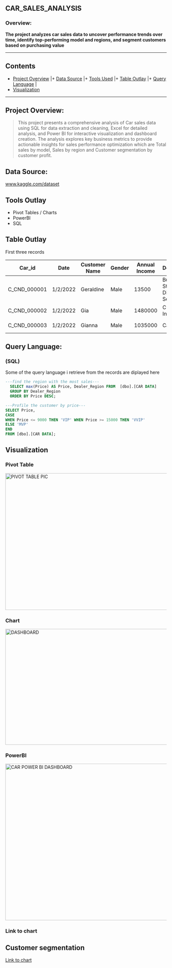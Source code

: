 ## CAR_SALES_ANALYSIS

### Overview:

**The project analyzes car sales data to uncover performance trends over time, identify top-performing model and regions, and segment customers based on purchasing value**

---

## Contents
+ [Project Overview](#Proect-Overview) |+ [Data Source](#Data-Source) |+ [Tools Used](#Tools-Used) |+ [Table Outlay](#Table-Outlay) |+ [Query Language](#Query-Language) |
+ [Visualization](#Visualization)

----
## Project Overview:
>This project presents a comprehensive analysis of Car sales data using SQL for data extraction and cleaning, Excel for detailed analysis, and Power BI for interactive visualization and dashboard creation. The analysis explores key business metrics to provide actionable insights for sales performance optimization which are Total sales by model, Sales by region and Customer segmentation by customer profit.

## Data Source:
www.kaggle.com/dataset

## Tools Outlay
* Pivot Tables / Charts
* PowerBI
* SQL

 ## Table Outlay
 First three records

|Car_id	|Date  |Customer Name	|Gender	|Annual Income	|Dealer_Name	|Company	|Model |Engine	|Transmission	|Color	|Price ($)	|Dealer_No 	|Body Style	|Phone	|Dealer_Region
|-----|-----|-----|-----|-----|-----|-----|-----|-----|-----|-----|-----|-----|-----|-----|-----|
|C_CND_000001|	1/2/2022	|Geraldine	|Male	|13500	|Buddy Storbeck's Diesel Service Inc	|Ford	|Expedition	|DoubleÃ‚Â Overhead Camshaft	|Auto	|Black	|26000	|06457-3834	|SUV	|8264678	|Middletown
|C_CND_000002|	1/2/2022	|Gia	|Male	|1480000	|C & M Motors Inc	|Dodge	|Durango	|DoubleÃ‚Â Overhead Camshaft	|Auto	|Black	|19000	|60504-7114|	SUV	|6848189	|Aurora
|C_CND_000003|	1/2/2022	|Gianna	|Male	|1035000	|Capitol KIA	|Cadillac	|Eldorado	|Overhead Camshaft	|Manual	|Red	|31500	|38701-8047	|Passenger	|7298798	|Greenville

## Query Language:
### (SQL)
Some of the query language i retrieve from the records are diplayed here

```SQL
---find the region with the most sales---
  SELECT max(Price) AS Price, Dealer_Region FROM  [dbo].[CAR DATA]
  GROUP BY Dealer_Region
  ORDER BY Price DESC;

---Profile the customer by price---
SELECT Price,
CASE
WHEN Price <= 9000 THEN 'VIP' WHEN Price >= 15000 THEN 'VVIP'
ELSE 'MVP' 
END
FROM [dbo].[CAR DATA];

```

## Visualization
### Pivot Table

 <img width="1144" height="426" alt="PIVOT TABLE PIC" src="https://github.com/user-attachments/assets/67840255-fc85-47eb-8bef-916cadce1b00" />

 ### Chart
 
<img width="970" height="361" alt="DASHBOARD" src="https://github.com/user-attachments/assets/d54f2a94-665f-4d86-a194-1f6e2f49bfb5" />

### PowerBI

<img width="849" height="488" alt="CAR POWER BI DASHBOARD" src="https://github.com/user-attachments/assets/7c1e5b05-7312-4378-9814-d784ab92b29d" />

### Link to chart
## Customer segmentation 

[Link to chart](https://ibb.co/7xHqzp3m)

